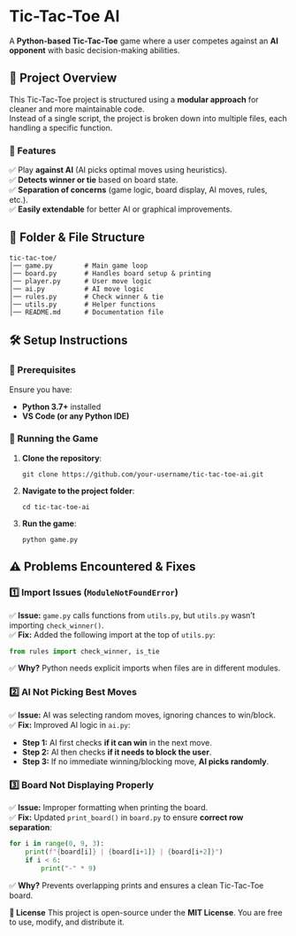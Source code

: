 # **Tic-Tac-Toe AI**  
A **Python-based Tic-Tac-Toe** game where a user competes against an **AI opponent** with basic decision-making abilities.  

## **🚀 Project Overview**
This Tic-Tac-Toe project is structured using a **modular approach** for cleaner and more maintainable code.  
Instead of a single script, the project is broken down into multiple files, each handling a specific function.  

### **🔹 Features**
✅ Play **against AI** (AI picks optimal moves using heuristics).  
✅ **Detects winner or tie** based on board state.  
✅ **Separation of concerns** (game logic, board display, AI moves, rules, etc.).  
✅ **Easily extendable** for better AI or graphical improvements.  


## **📁 Folder & File Structure**
```
tic-tac-toe/
│── game.py        # Main game loop
│── board.py       # Handles board setup & printing
│── player.py      # User move logic
│── ai.py          # AI move logic
│── rules.py       # Check winner & tie
│── utils.py       # Helper functions
│── README.md      # Documentation file
```


## **🛠️ Setup Instructions**
### **🔹 Prerequisites**
Ensure you have:
- **Python 3.7+** installed  
- **VS Code (or any Python IDE)**  

### **🔹 Running the Game**
1. **Clone the repository**:
   ```
   git clone https://github.com/your-username/tic-tac-toe-ai.git
   ```
2. **Navigate to the project folder**:
   ```
   cd tic-tac-toe-ai
   ```
3. **Run the game**:
   ```
   python game.py
   ```


## **⚠️ Problems Encountered & Fixes**
### **1️⃣ Import Issues (`ModuleNotFoundError`)**
✅ **Issue:** `game.py` calls functions from `utils.py`, but `utils.py` wasn’t importing `check_winner()`.  
✅ **Fix:** Added the following import at the top of `utils.py`:  
   ```python
   from rules import check_winner, is_tie
   ```
✅ **Why?** Python needs explicit imports when files are in different modules.  

### **2️⃣ AI Not Picking Best Moves**
✅ **Issue:** AI was selecting random moves, ignoring chances to win/block.  
✅ **Fix:** Improved AI logic in `ai.py`:
   - **Step 1:** AI first checks **if it can win** in the next move.  
   - **Step 2:** AI then checks **if it needs to block the user**.  
   - **Step 3:** If no immediate winning/blocking move, **AI picks randomly**.  

### **3️⃣ Board Not Displaying Properly**
✅ **Issue:** Improper formatting when printing the board.  
✅ **Fix:** Updated `print_board()` in `board.py` to ensure **correct row separation**:
   ```python
   for i in range(0, 9, 3):
       print(f"{board[i]} | {board[i+1]} | {board[i+2]}")
       if i < 6:
           print("-" * 9)
   ```
✅ **Why?** Prevents overlapping prints and ensures a clean Tic-Tac-Toe board.  


**📜 License**
This project is open-source under the **MIT License**. You are free to use, modify, and distribute it.

